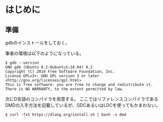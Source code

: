 # はじめに

## 準備

gdbのインストールをしておく。

筆者の環境は以下のようになっている。

```console
$ gdb --version
GNU gdb (Ubuntu 8.2-0ubuntu1~18.04) 8.2
Copyright (C) 2018 Free Software Foundation, Inc.
License GPLv3+: GNU GPL version 3 or later <http://gnu.org/licenses/gpl.html>
This is free software: you are free to change and redistribute it.
There is NO WARRANTY, to the extent permitted by law.
```

次にD言語のコンパイラを用意する。
ここではリファレンスコンパイラであるDMDの入手方法を記載しているが、GDCあるいはLDCを使ってもかまわない。

```console
$ curl -fsS https://dlang.org/install.sh | bash -s dmd
```
